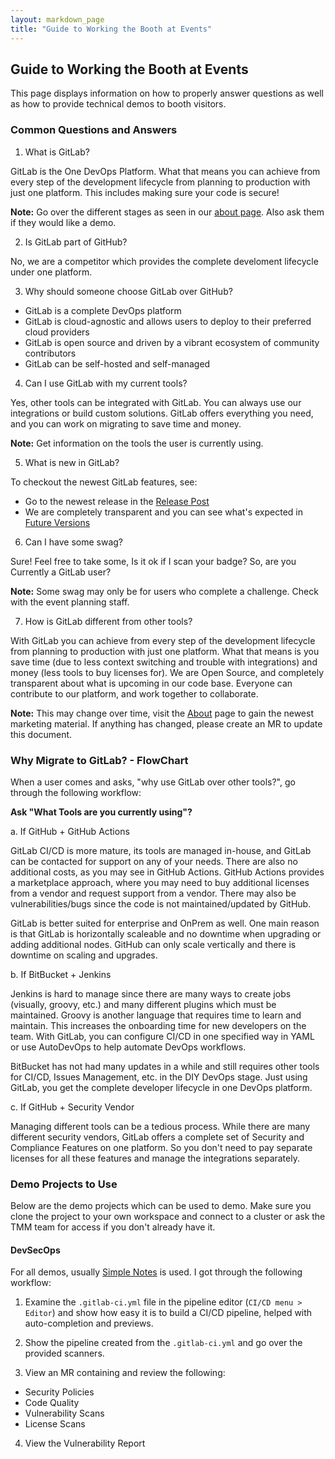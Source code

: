 ```yaml
---
layout: markdown_page
title: "Guide to Working the Booth at Events"
---
```


## Guide to Working the Booth at Events

This page displays information on how to properly answer questions as well as how to provide technical demos to booth visitors.

### Common Questions and Answers

1. What is GitLab?

GitLab is the One DevOps Platform. What that means you can achieve from every step of the development lifecycle from planning to production
with just one platform. This includes making sure your code is secure!

**Note:** Go over the different stages as seen in our [about page](https://about.gitlab.com/). Also ask them if they would like a
demo.

2. Is GitLab part of GitHub?

No, we are a competitor which provides the complete develoment lifecycle under one platform.

3. Why should someone choose GitLab over GitHub?

- GitLab is a complete DevOps platform
- GitLab is cloud-agnostic and allows users to deploy to their preferred cloud providers
- GitLab is open source and driven by a vibrant ecosystem of community contributors
- GitLab can be self-hosted and self-managed

4. Can I use GitLab with my current tools?

Yes, other tools can be integrated with GitLab. You can always use our integrations or build custom solutions.
GitLab offers everything you need, and you can work on migrating to save time and money.

**Note:** Get information on the tools the user is currently using.

5. What is new in GitLab?

To checkout the newest GitLab features, see:

- Go to the newest release in the [Release Post](https://about.gitlab.com/releases/categories/releases/)
- We are completely transparent and you can see what's expected in [Future Versions](https://about.gitlab.com/upcoming-releases/)

6. Can I have some swag?

Sure! Feel free to take some, Is it ok if I scan your badge? So, are you Currently a GitLab user?

**Note:** Some swag may only be for users who complete a challenge. Check with the event planning staff.

7. How is GitLab different from other tools?

With GitLab you can achieve from every step of the development lifecycle from planning to production
with just one platform. What that means is you save time (due to less context switching and trouble with integrations)
and money (less tools to buy licenses for). We are Open Source, and completely transparent about what is upcoming
in our code base. Everyone can contribute to our platform, and work together to collaborate.

**Note:** This may change over time, visit the [About](https://about.gitlab.com/) page to gain the newest marketing material. If anything has changed, please create an MR to update this document.

### Why Migrate to GitLab? - FlowChart

When a user comes and asks, "why use GitLab over other tools?", go through the following workflow:

**Ask "What Tools are you currently using"?**

a. If GitHub + GitHub Actions

GitLab CI/CD is more mature, its tools are managed in-house, and GitLab can be contacted for support on any of your needs. There are also no additional costs, as you may see in GitHub Actions. GitHub Actions provides a marketplace approach, where you may need to buy additional licenses from a vendor and request support from a vendor. There may also be vulnerabilities/bugs since the code is not maintained/updated by GitHub.

GitLab is better suited for enterprise and OnPrem as well. One main reason is that GitLab is horizontally scaleable and no downtime when upgrading or adding additional nodes. GitHub can only scale vertically and there is downtime on scaling and upgrades.

b. If BitBucket + Jenkins

Jenkins is hard to manage since there are many ways to create jobs (visually, groovy, etc.) and many different plugins which must be maintained. Groovy is another language that requires time to learn and maintain. This increases the onboarding time for new developers on the team. With GitLab, you can configure CI/CD in one specified way in YAML or use AutoDevOps to help automate DevOps workflows. 

BitBucket has not had many updates in a while and still requires other tools for CI/CD, Issues Management, etc. in the DIY DevOps stage. Just using GitLab, you get the complete developer lifecycle in one DevOps platform. 

c. If GitHub + Security Vendor

Managing different tools can be a tedious process. While there are many different security vendors, GitLab offers a complete set of Security and Compliance Features on one platform. So you don't need to pay separate licenses for all these features and manage the integrations separately. 

### Demo Projects to Use

Below are the demo projects which can be used to demo. Make sure you clone the project to your own workspace and connect to a cluster or ask the
TMM team for access if you don't already have it.

#### DevSecOps

For all demos, usually [Simple Notes](https://gitlab.com/tech-marketing/devsecops/initech/simple-notes) is used. I got through the following
workflow:

1. Examine the `.gitlab-ci.yml` file in the pipeline editor (`CI/CD menu > Editor`) and show how easy it is to build a CI/CD pipeline, helped with auto-completion and previews. 

2. Show the pipeline created from the `.gitlab-ci.yml` and go over the provided scanners.

3. View an MR containing and review the following:

- Security Policies
- Code Quality
- Vulnerability Scans
- License Scans

4. View the Vulnerability Report

